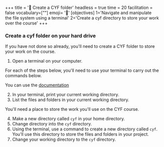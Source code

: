 +++
title = '🧰 Create a CYF folder'
headless = true
time = 20
facilitation = false
vocabulary=[""]
emoji= '🧩'
[objectives]
1='Navigate and manipulate the file system using a terminal'
2='Create a cyf directory to store your work over the course'
+++

### Create a cyf folder on your hard drive

If you have not done so already, you'll need to create a CYF folder to store your work on the course.

1. Open a terminal on your computer.

For each of the steps below, you'll need to use your terminal to carry out the commands below.

You can use the [documentation](https://www.techrepublic.com/article/16-terminal-commands-every-user-should-know/)

2. In your terminal, print your current working directory.
3. List the files and folders in your current working directory.

You'll need a place to store the work you'll use on the CYF course.

4. Make a new directory called `cyf` in your home directory.
5. Change directory into the `cyf` directory.
6. Using the terminal, use a command to create a new directory called `cyf`. You'll use this directory to store the files and folders in your project.
7. Change your working directory to the `cyf` directory.
